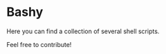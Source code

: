 Bashy
=========

Here you can find a collection of several shell scripts.

Feel free to contribute!
